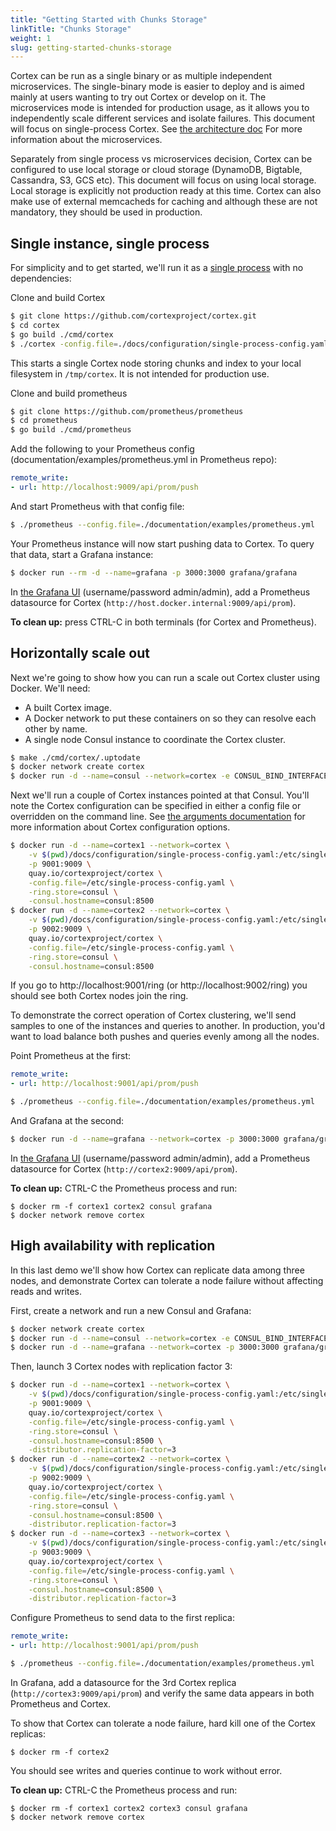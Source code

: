 ```yaml
---
title: "Getting Started with Chunks Storage"
linkTitle: "Chunks Storage"
weight: 1
slug: getting-started-chunks-storage
---
```


Cortex can be run as a single binary or as multiple independent microservices.
The single-binary mode is easier to deploy and is aimed mainly at users wanting to try out Cortex or develop on it.
The microservices mode is intended for production usage, as it allows you to independently scale different services and isolate failures.
This document will focus on single-process Cortex.
See [the architecture doc](../architecture.md) For more information about the microservices.

Separately from single process vs microservices decision, Cortex can be configured to use local storage or cloud storage (DynamoDB, Bigtable, Cassandra, S3, GCS etc).
This document will focus on using local storage.
Local storage is explicitly not production ready at this time.
Cortex can also make use of external memcacheds for caching and although these are not mandatory, they should be used in production.

## Single instance, single process

For simplicity and to get started, we'll run it as a [single process](../configuration/single-process-config.md) with no dependencies:

Clone and build Cortex
```sh
$ git clone https://github.com/cortexproject/cortex.git
$ cd cortex
$ go build ./cmd/cortex
$ ./cortex -config.file=./docs/configuration/single-process-config.yaml
```

This starts a single Cortex node storing chunks and index to your local filesystem in `/tmp/cortex`.
It is not intended for production use.

Clone and build prometheus
```sh
$ git clone https://github.com/prometheus/prometheus
$ cd prometheus
$ go build ./cmd/prometheus
```

Add the following to your Prometheus config (documentation/examples/prometheus.yml in Prometheus repo):

```yaml
remote_write:
- url: http://localhost:9009/api/prom/push
```

And start Prometheus with that config file:

```sh
$ ./prometheus --config.file=./documentation/examples/prometheus.yml
```

Your Prometheus instance will now start pushing data to Cortex.  To query that data, start a Grafana instance:

```sh
$ docker run --rm -d --name=grafana -p 3000:3000 grafana/grafana
```

In [the Grafana UI](http://localhost:3000) (username/password admin/admin), add a Prometheus datasource for Cortex (`http://host.docker.internal:9009/api/prom`).

**To clean up:** press CTRL-C in both terminals (for Cortex and Prometheus).

## Horizontally scale out

Next we're going to show how you can run a scale out Cortex cluster using Docker. We'll need:

- A built Cortex image.
- A Docker network to put these containers on so they can resolve each other by name.
- A single node Consul instance to coordinate the Cortex cluster.

```sh
$ make ./cmd/cortex/.uptodate
$ docker network create cortex
$ docker run -d --name=consul --network=cortex -e CONSUL_BIND_INTERFACE=eth0 consul
```

Next we'll run a couple of Cortex instances pointed at that Consul.  You'll note the Cortex configuration can be specified in either a config file or overridden on the command line.  See [the arguments documentation](../configuration/arguments.md) for more information about Cortex configuration options.

```sh
$ docker run -d --name=cortex1 --network=cortex \
    -v $(pwd)/docs/configuration/single-process-config.yaml:/etc/single-process-config.yaml \
    -p 9001:9009 \
    quay.io/cortexproject/cortex \
    -config.file=/etc/single-process-config.yaml \
    -ring.store=consul \
    -consul.hostname=consul:8500
$ docker run -d --name=cortex2 --network=cortex \
    -v $(pwd)/docs/configuration/single-process-config.yaml:/etc/single-process-config.yaml \
    -p 9002:9009 \
    quay.io/cortexproject/cortex \
    -config.file=/etc/single-process-config.yaml \
    -ring.store=consul \
    -consul.hostname=consul:8500
```

If you go to http://localhost:9001/ring (or http://localhost:9002/ring) you should see both Cortex nodes join the ring.

To demonstrate the correct operation of Cortex clustering, we'll send samples
to one of the instances and queries to another.  In production, you'd want to
load balance both pushes and queries evenly among all the nodes.

Point Prometheus at the first:

```yaml
remote_write:
- url: http://localhost:9001/api/prom/push
```

```sh
$ ./prometheus --config.file=./documentation/examples/prometheus.yml
```

And Grafana at the second:

```sh
$ docker run -d --name=grafana --network=cortex -p 3000:3000 grafana/grafana
```

In [the Grafana UI](http://localhost:3000) (username/password admin/admin), add a Prometheus datasource for Cortex (`http://cortex2:9009/api/prom`).

**To clean up:** CTRL-C the Prometheus process and run:

```
$ docker rm -f cortex1 cortex2 consul grafana
$ docker network remove cortex
```

## High availability with replication

In this last demo we'll show how Cortex can replicate data among three nodes,
and demonstrate Cortex can tolerate a node failure without affecting reads and writes.

First, create a network and run a new Consul and Grafana:

```sh
$ docker network create cortex
$ docker run -d --name=consul --network=cortex -e CONSUL_BIND_INTERFACE=eth0 consul
$ docker run -d --name=grafana --network=cortex -p 3000:3000 grafana/grafana
```

Then, launch 3 Cortex nodes with replication factor 3:

```sh
$ docker run -d --name=cortex1 --network=cortex \
    -v $(pwd)/docs/configuration/single-process-config.yaml:/etc/single-process-config.yaml \
    -p 9001:9009 \
    quay.io/cortexproject/cortex \
    -config.file=/etc/single-process-config.yaml \
    -ring.store=consul \
    -consul.hostname=consul:8500 \
    -distributor.replication-factor=3
$ docker run -d --name=cortex2 --network=cortex \
    -v $(pwd)/docs/configuration/single-process-config.yaml:/etc/single-process-config.yaml \
    -p 9002:9009 \
    quay.io/cortexproject/cortex \
    -config.file=/etc/single-process-config.yaml \
    -ring.store=consul \
    -consul.hostname=consul:8500 \
    -distributor.replication-factor=3
$ docker run -d --name=cortex3 --network=cortex \
    -v $(pwd)/docs/configuration/single-process-config.yaml:/etc/single-process-config.yaml \
    -p 9003:9009 \
    quay.io/cortexproject/cortex \
    -config.file=/etc/single-process-config.yaml \
    -ring.store=consul \
    -consul.hostname=consul:8500 \
    -distributor.replication-factor=3
```

Configure Prometheus to send data to the first replica:

```yaml
remote_write:
- url: http://localhost:9001/api/prom/push
```

```sh
$ ./prometheus --config.file=./documentation/examples/prometheus.yml
```

In Grafana, add a datasource for the 3rd Cortex replica (`http://cortex3:9009/api/prom`)
and verify the same data appears in both Prometheus and Cortex.

To show that Cortex can tolerate a node failure, hard kill one of the Cortex replicas:

```
$ docker rm -f cortex2
```

You should see writes and queries continue to work without error.

**To clean up:** CTRL-C the Prometheus process and run:

```
$ docker rm -f cortex1 cortex2 cortex3 consul grafana
$ docker network remove cortex
```
